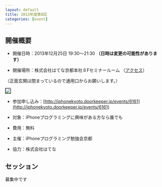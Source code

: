 ```yaml
---
layout: default
title: 2013年度第8回
categories: [event]
---
```


## 開催概要

- 開催日時：2013年12月25日 19:30〜21:30 <b>（日時は変更の可能性があります）</b>

- 開催場所：株式会社はてな京都本社８Fセミナールーム （[アクセス](http://www.hatena.ne.jp/company/location)）

（正面玄関は閉まっているので通用口からお願いします。）

<img style='border:1px solid black' src='http://ylb.jp/hatena_entrance.png' />

- 参加申し込み：[http://iphonekyoto.doorkeeper.jp/events/6161](http://iphonekyoto.doorkeeper.jp/events/6161) 

- 対象：iPhoneプログラミングに興味がある方なら誰でも
 
* 費用：無料

- 主催：iPhoneプログラミング勉強会京都
 
* 協力：株式会社はてな

## セッション
募集中です
